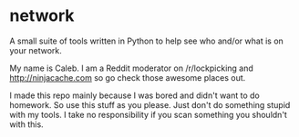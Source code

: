 # network
A small suite of tools written in Python to help see who and/or what is on your network.

My name is Caleb. I am a Reddit moderator on /r/lockpicking and http://ninjacache.com so go check those awesome places out. 

I made this repo mainly because I was bored and didn't want to do homework. So use this stuff as you please. Just don't do something
stupid with my tools. I take no responsibility if you scan something you shouldn't with this.
